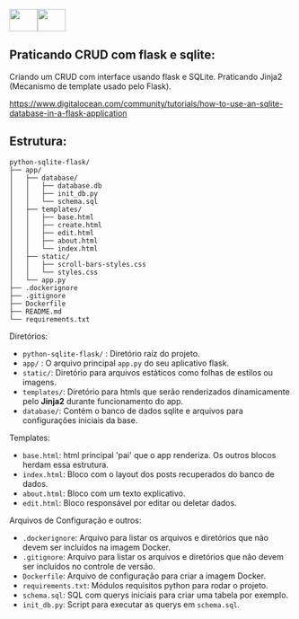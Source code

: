 

<img src="https://cdn.jsdelivr.net/gh/devicons/devicon@latest/icons/flask/flask-original.svg" width="50" height="40"/><img src="https://cdn.jsdelivr.net/gh/devicons/devicon@latest/icons/sqlite/sqlite-original.svg" width="50" height="40"/>
                 

## Praticando CRUD com flask e sqlite:
Criando um CRUD com interface usando flask e SQLite.
Praticando Jinja2 (Mecanismo de template usado pelo Flask).

https://www.digitalocean.com/community/tutorials/how-to-use-an-sqlite-database-in-a-flask-application

## Estrutura:

```
python-sqlite-flask/
├── app/
│   ├── database/
│   │   ├── database.db
│   │   ├── init_db.py
│   │   └── schema.sql
│   ├── templates/
│   │   ├── base.html
│   │   ├── create.html
│   │   ├── edit.html
│   │   ├── about.html
│   │   └── index.html
│   ├── static/
│   │   ├── scroll-bars-styles.css
│   │   └── styles.css
│   └── app.py
├── .dockerignore
├── .gitignore
├── Dockerfile
├── README.md
└── requirements.txt
```

Diretórios:
- ``python-sqlite-flask/`` : Diretório raíz do projeto.
- ``app/`` : O arquivo principal ``app.py`` do seu aplicativo flask.
- ``static/``: Diretório para arquivos estáticos como folhas de estilos ou imagens.
- ``templates/``: Diretório para htmls que serão renderizados dinamicamente pelo **Jinja2** durante funcionamento do app.
- ``database/``: Contém o banco de dados sqlite e arquivos para configurações iniciais da base.

Templates:
- ``base.html``: html principal 'pai' que o app renderiza. Os outros blocos herdam essa estrutura.
- ``index.html``: Bloco com o layout dos posts recuperados do banco de dados.
- ``about.html``: Bloco com um texto explicativo.
- ``edit.html``: Bloco responsável por editar ou deletar dados.

Arquivos de Configuração e outros:
- ``.dockerignore``: Arquivo para listar os arquivos e diretórios que não devem ser incluídos na imagem Docker.
- ``.gitignore``: Arquivo para listar os arquivos e diretórios que não devem ser incluídos no controle de versão.
- ``Dockerfile``: Arquivo de configuração para criar a imagem Docker.
- ``requirements.txt``: Módulos requisitos python para rodar o projeto.
- ``schema.sql``: SQL com querys iniciais para criar uma tabela por exemplo.
- ``init_db.py``: Script para executar as querys em ``schema.sql``.